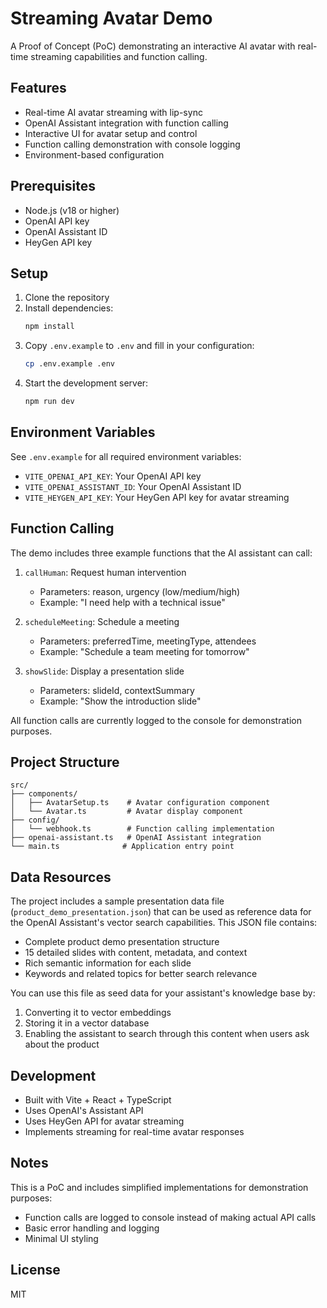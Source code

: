 # Streaming Avatar Demo

A Proof of Concept (PoC) demonstrating an interactive AI avatar with real-time streaming capabilities and function calling.

## Features

- Real-time AI avatar streaming with lip-sync
- OpenAI Assistant integration with function calling
- Interactive UI for avatar setup and control
- Function calling demonstration with console logging
- Environment-based configuration

## Prerequisites

- Node.js (v18 or higher)
- OpenAI API key
- OpenAI Assistant ID
- HeyGen API key

## Setup

1. Clone the repository
2. Install dependencies:
   ```bash
   npm install
   ```
3. Copy `.env.example` to `.env` and fill in your configuration:
   ```bash
   cp .env.example .env
   ```
4. Start the development server:
   ```bash
   npm run dev
   ```

## Environment Variables

See `.env.example` for all required environment variables:

- `VITE_OPENAI_API_KEY`: Your OpenAI API key
- `VITE_OPENAI_ASSISTANT_ID`: Your OpenAI Assistant ID
- `VITE_HEYGEN_API_KEY`: Your HeyGen API key for avatar streaming

## Function Calling

The demo includes three example functions that the AI assistant can call:

1. `callHuman`: Request human intervention
   - Parameters: reason, urgency (low/medium/high)
   - Example: "I need help with a technical issue"

2. `scheduleMeeting`: Schedule a meeting
   - Parameters: preferredTime, meetingType, attendees
   - Example: "Schedule a team meeting for tomorrow"

3. `showSlide`: Display a presentation slide
   - Parameters: slideId, contextSummary
   - Example: "Show the introduction slide"

All function calls are currently logged to the console for demonstration purposes.

## Project Structure

```
src/
├── components/
│   ├── AvatarSetup.ts    # Avatar configuration component
│   └── Avatar.ts         # Avatar display component
├── config/
│   └── webhook.ts        # Function calling implementation
├── openai-assistant.ts   # OpenAI Assistant integration
└── main.ts              # Application entry point
```

## Data Resources

The project includes a sample presentation data file (`product_demo_presentation.json`) that can be used as reference data for the OpenAI Assistant's vector search capabilities. This JSON file contains:

- Complete product demo presentation structure
- 15 detailed slides with content, metadata, and context
- Rich semantic information for each slide
- Keywords and related topics for better search relevance

You can use this file as seed data for your assistant's knowledge base by:
1. Converting it to vector embeddings
2. Storing it in a vector database
3. Enabling the assistant to search through this content when users ask about the product

## Development

- Built with Vite + React + TypeScript
- Uses OpenAI's Assistant API
- Uses HeyGen API for avatar streaming
- Implements streaming for real-time avatar responses

## Notes

This is a PoC and includes simplified implementations for demonstration purposes:
- Function calls are logged to console instead of making actual API calls
- Basic error handling and logging
- Minimal UI styling

## License

MIT 